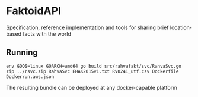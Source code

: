 # FaktoidAPI
Specification, reference implementation and tools for sharing brief location-based facts with the world 

## Running
```
env GOOS=linux GOARCH=amd64 go build src/rahvafakt/svc/RahvaSvc.go
zip ../rsvc.zip RahvaSvc EHAK2015v1.txt RV0241_utf.csv Dockerfile Dockerrun.aws.json 
```
The resulting bundle can be deployed at any docker-capable platform

